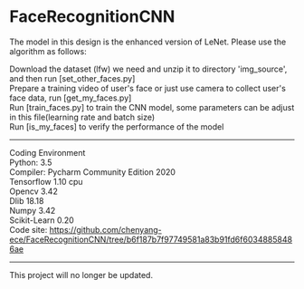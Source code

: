 # FaceRecognitionCNN
The model in this design is the enhanced version of LeNet. Please use the algorithm as follows:  


Download the dataset (lfw) we need and unzip it to directory 'img_source', and then run [set_other_faces.py]    
Prepare a training video of user's face or just use camera to collect user's face data, run [get_my_faces.py]  
Run [train_faces.py] to train the CNN model, some parameters can be adjust in this file(learning rate and batch size)  
Run [is_my_faces] to verify the performance of the model  
  
---

Coding Environment  
Python: 3.5  
Compiler: Pycharm Community Edition 2020  
Tensorflow	1.10  cpu  
Opencv	3.42  
Dlib	18.18  
Numpy	3.42  
Scikit-Learn	0.20  
Code site: https://github.com/chenyang-ece/FaceRecognitionCNN/tree/b6f187b7f97749581a83b91fd6f60348858486ae










---  
This project will no longer be updated.

